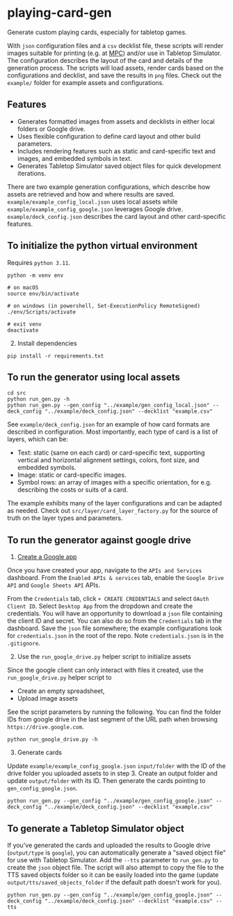 # playing-card-gen
Generate custom playing cards, especially for tabletop games.

With `json` configuration files and a `csv` decklist file, these scripts will render images suitable for printing (e.g. at [MPC](makeplayingcards.com)) and/or use in Tabletop Simulator. The configuration describes the layout of the card and details of the generation process. The scripts will load assets, render cards based on the configurations and decklist, and save the results in `png` files. Check out the `example/` folder for example assets and configurations.

## Features
- Generates formatted images from assets and decklists in either local folders or Google drive.
- Uses flexible configuration to define card layout and other build parameters.
- Includes rendering features such as static and card-specific text and images, and embedded symbols in text.
- Generates Tabletop Simulator saved object files for quick development iterations.

There are two example generation configurations, which describe how assets are retrieved and how and where results are saved. `example/example_config_local.json` uses local assets while `example/example_config_google.json` leverages Google drive. `example/deck_config.json` describes the card layout and other card-specific features.

## To initialize the python virtual environment

Requires `python 3.11`.

```
python -m venv env

# on macOS
source env/bin/activate

# on windows (in powershell, Set-ExecutionPolicy RemoteSigned)
./env/Scripts/activate

# exit venv
deactivate
```

2. Install dependencies
```
pip install -r requirements.txt
```

## To run the generator using local assets
```
cd src
python run_gen.py -h
python run_gen.py --gen_config "../example/gen_config_local.json" --deck_config "../example/deck_config.json" --decklist "example.csv"
```

See `example/deck_config.json` for an example of how card formats are described in configuration. Most importantly, each type of card is a list of layers, which can be:
- Text: static (same on each card) or card-specific text, supporting vertical and horizontal alignment settings, colors, font size, and embedded symbols.
- Image: static or card-specific images.
- Symbol rows: an array of images with a specific orientation, for e.g. describing the costs or suits of a card.

The example exhibits many of the layer configurations and can be adapted as needed. Check out `src/layer/card_layer_factory.py` for the source of truth on the layer types and parameters.

## To run the generator against google drive
1. [Create a Google app](https://console.cloud.google.com)

Once you have created your app, navigate to the `APIs and Services` dashboard. From the `Enabled APIs & services` tab, enable the `Google Drive API` and `Google Sheets API` APIs.

From the `Credentials` tab, click `+ CREATE CREDENTIALS` and select `OAuth Client ID`. Select `Desktop App` from the dropdown and create the credentials. You will have an opportunity to download a `json` file containing the client ID and secret. You can also do so from the `Credentials` tab in the dashboard. Save the `json` file somewhere; the example configurations look for `credentials.json` in the root of the repo. Note `credentials.json` is in the `.gitignore`.

2. Use the `run_google_drive.py` helper script to initialize assets

Since the google client can only interact with files it created, use the `run_google_drive.py` helper script to
- Create an empty spreadsheet,
- Upload image assets

See the script parameters by running the following. You can find the folder IDs from google drive in the last segment of the URL path when browsing `https://drive.google.com`. 

```
python run_google_drive.py -h
```

3. Generate cards

Update `example/example_config_google.json` `input/folder` with the ID of the drive folder you uploaded assets to in step 3. Create an output folder and update `output/folder` with its ID. Then generate the cards pointing to `gen_config_google.json`.
```
python run_gen.py --gen_config "../example/gen_config_google.json" --deck_config "../example/deck_config.json" --decklist "example.csv"
```

## To generate a Tabletop Simulator object
If you've generated the cards and uploaded the results to Google drive (`output/type` is `google`), you can automatically generate a "saved object file" for use with Tabletop Simulator. Add the `--tts` parameter to `run_gen.py` to create the `json` object file. The script will also attempt to copy the file to the TTS saved objects folder so it can be easily loaded into the game (update `output/tts/saved_objects_folder` if the default path doesn't work for you).

```
python run_gen.py --gen_config "../example/gen_config_google.json" --deck_config "../example/deck_config.json" --decklist "example.csv" --tts
```
